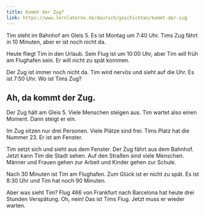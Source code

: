 ```yaml
---
title: Kommt der Zug?
link: https://www.lernlaterne.de/deutsch/geschichten/kommt-der-zug
---
```


Tim steht im Bahnhof am Gleis 5. Es ist Montag um 7:40 Uhr. Tims Zug fährt in 10 Minuten, aber er ist noch nicht da.

Heute fliegt Tim in den Urlaub. Sein Flug ist um 10:00 Uhr, aber Tim will früh am Flughafen sein. Er will nicht zu spät kommen.

Der Zug ist immer noch nicht da. Tim wird nervös und sieht auf die Uhr. Es ist 7:50 Uhr. Wo ist Tims Zug?

## Ah, da kommt der Zug.

Der Zug hält am Gleis 5. Viele Menschen steigen aus. Tim wartet also einen Moment. Dann steigt er ein.

Im Zug sitzen nur drei Personen. Viele Plätze sind frei. Tims Platz hat die Nummer 23. Er ist am Fenster.

Tim setzt sich und sieht aus dem Fenster. Der Zug fährt aus dem Bahnhof. Jetzt kann Tim die Stadt sehen. Auf den Straßen sind viele Menschen. Männer und Frauen gehen zur Arbeit und Kinder gehen zur Schule.

Nach 30 Minuten ist Tim am Flughafen. Zum Glück ist er nicht zu spät. Es ist 8:30 Uhr und Tim hat noch 90 Minuten.

Aber was sieht Tim? Flug 466 von Frankfurt nach Barcelona hat heute drei Stunden Verspätung. Oh, nein! Das ist Tims Flug. Jetzt muss er wieder warten.